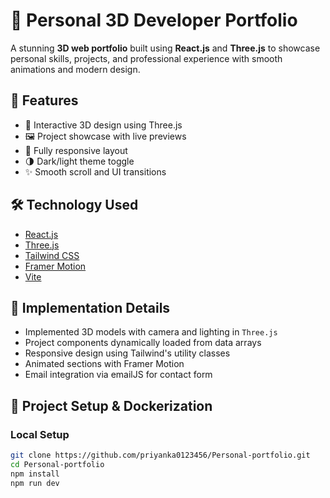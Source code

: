 # 🌟 Personal 3D Developer Portfolio

A stunning **3D web portfolio** built using **React.js** and **Three.js** to showcase personal skills, projects, and professional experience with smooth animations and modern design.

## 🚀 Features

- 🧠 Interactive 3D design using Three.js
- 🖼️ Project showcase with live previews
- 📱 Fully responsive layout
- 🌗 Dark/light theme toggle
- ✨ Smooth scroll and UI transitions




## 🛠️ Technology Used

- [React.js](https://reactjs.org/)
- [Three.js](https://threejs.org/)
- [Tailwind CSS](https://tailwindcss.com/)
- [Framer Motion](https://www.framer.com/motion/)
- [Vite](https://vitejs.dev/)

## 🔧 Implementation Details

- Implemented 3D models with camera and lighting in `Three.js`
- Project components dynamically loaded from data arrays
- Responsive design using Tailwind's utility classes
- Animated sections with Framer Motion
- Email integration via emailJS for contact form

## 🐳 Project Setup & Dockerization

### Local Setup

```bash
git clone https://github.com/priyanka0123456/Personal-portfolio.git
cd Personal-portfolio
npm install
npm run dev
